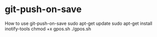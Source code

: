 # git-push-on-save
How to use git-push-on-save  sudo apt-get update sudo apt-get install inotify-tools  chmod +x gpos.sh ./gpos.sh
